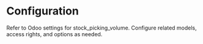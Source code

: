 # Configuration

Refer to Odoo settings for stock_picking_volume. Configure related models, access rights, and options as needed.
